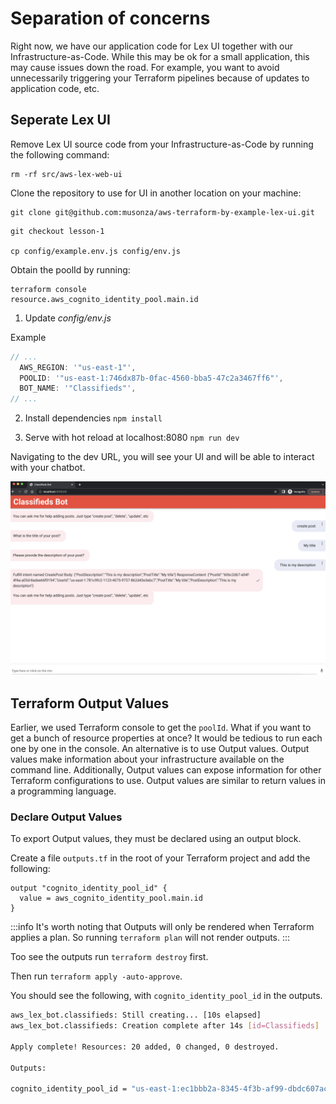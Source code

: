# Separation of concerns

Right now, we have our application code for Lex UI together with our Infrastructure-as-Code. While this may be ok for a small application, this may cause issues down the road. For example, you want to avoid unnecessarily triggering your Terraform pipelines because of updates to application code, etc.

## Seperate Lex UI

Remove Lex UI source code from your Infrastructure-as-Code by running the following command:

```shell
rm -rf src/aws-lex-web-ui
```

Clone the repository to use for UI in another location on your machine:

```shell
git clone git@github.com:musonza/aws-terraform-by-example-lex-ui.git
```

```shell
git checkout lesson-1

cp config/example.env.js config/env.js
```

Obtain the poolId by running:

```shell
terraform console
resource.aws_cognito_identity_pool.main.id
```

1. Update _config/env.js_

Example

```js
// ...
  AWS_REGION: '"us-east-1"',
  POOLID: '"us-east-1:746dx87b-0fac-4560-bba5-47c2a3467ff6"',
  BOT_NAME: '"Classifieds"',
// ...
```

2. Install dependencies `npm install`

3. Serve with hot reload at localhost:8080 `npm run dev`

Navigating to the dev URL, you will see your UI and will be able to interact with your chatbot.

![lex ui](../images/separate-lex-ui.png)

## Terraform Output Values

Earlier, we used Terraform console to get the `poolId`. What if you want to get a bunch of resource properties at once? It would be tedious to run each one by one in the console. An alternative is to use Output values. Output values make information about your infrastructure available on the command line. Additionally, Output values can expose information for other Terraform configurations to use. Output values are similar to return values in a programming language.

### Declare Output Values

To export Output values, they must be declared using an output block.

Create a file `outputs.tf` in the root of your Terraform project and add the following:

```hcl
output "cognito_identity_pool_id" {
  value = aws_cognito_identity_pool.main.id
}
```

:::info
It's worth noting that Outputs will only be rendered when Terraform applies a plan. So running `terraform plan` will not render outputs.
:::

Too see the outputs run `terraform destroy` first.

Then run `terraform apply -auto-approve`.

You should see the following, with `cognito_identity_pool_id` in the outputs.

```bash
aws_lex_bot.classifieds: Still creating... [10s elapsed]
aws_lex_bot.classifieds: Creation complete after 14s [id=Classifieds]

Apply complete! Resources: 20 added, 0 changed, 0 destroyed.

Outputs:

cognito_identity_pool_id = "us-east-1:ec1bbb2a-8345-4f3b-af99-dbdc607ac50d"
```
